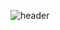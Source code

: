 ![header](https://capsule-render.vercel.app/api?type=rect&color=0:667eea,100:764ba2&height=250&section=header&text=민동익%20(Douglas)&fontSize=60&fontColor=ffffff&fontAlignY=35&desc=💻%20풀스택%20개발자%20%7C%20🚀%20혁신의%20개척자%20%7C%20🔥%20코드로%20꿈을%20현실로&descSize=20&descAlignY=60&descAlign=50&animation=twinkling&stroke=000000&strokeWidth=2)
